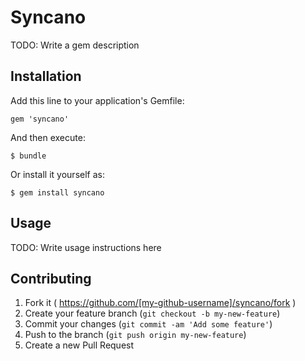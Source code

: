 # Syncano

TODO: Write a gem description

## Installation

Add this line to your application's Gemfile:

    gem 'syncano'

And then execute:

    $ bundle

Or install it yourself as:

    $ gem install syncano

## Usage

TODO: Write usage instructions here

## Contributing

1. Fork it ( https://github.com/[my-github-username]/syncano/fork )
2. Create your feature branch (`git checkout -b my-new-feature`)
3. Commit your changes (`git commit -am 'Add some feature'`)
4. Push to the branch (`git push origin my-new-feature`)
5. Create a new Pull Request
